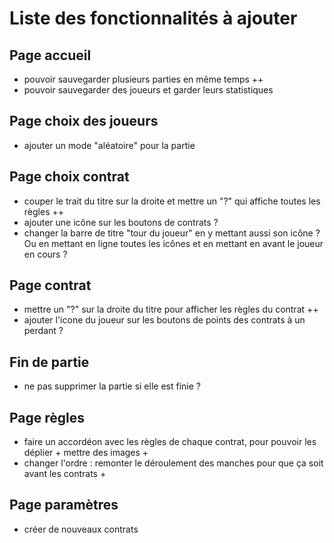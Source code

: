 # Liste des fonctionnalités à ajouter

## Page accueil

- pouvoir sauvegarder plusieurs parties en même temps ++
- pouvoir sauvegarder des joueurs et garder leurs statistiques

## Page choix des joueurs

- ajouter un mode "aléatoire" pour la partie

## Page choix contrat

- couper le trait du titre sur la droite et mettre un "?" qui affiche toutes les règles ++
- ajouter une icône sur les boutons de contrats ?
- changer la barre de titre "tour du joueur" en y mettant aussi son icône ? Ou en mettant en ligne
  toutes les icônes et en mettant en avant le joueur en cours ?

## Page contrat

- mettre un "?" sur la droite du titre pour afficher les règles du contrat ++
- ajouter l'icone du joueur sur les boutons de points des contrats à un perdant ?

## Fin de partie

- ne pas supprimer la partie si elle est finie ?

## Page règles

- faire un accordéon avec les règles de chaque contrat, pour pouvoir les déplier + mettre des images
    +
- changer l'ordre : remonter le déroulement des manches pour que ça soit avant les contrats +

## Page paramètres

- créer de nouveaux contrats